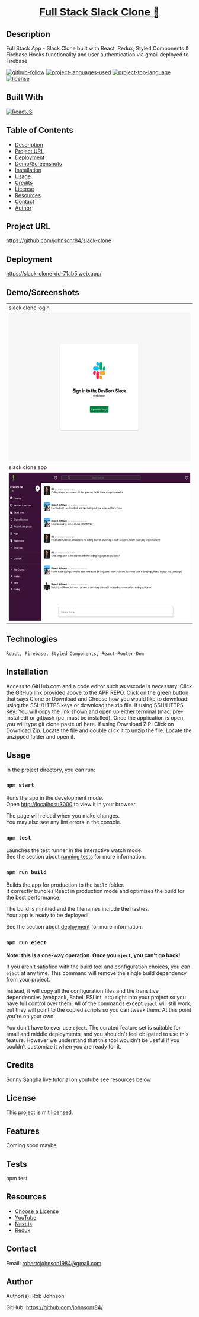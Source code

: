  <h1 align="center"><a href="https://mern-react-book.herokuapp.com/"> Full Stack Slack Clone 📱</a></h1>

## Description

  Full Stack App - Slack Clone built with React, Redux, Styled Components & Firebase Hooks functionality and user authentication via gmail deployed to Firebase.

  [![github-follow](https://img.shields.io/github/followers/johnsonr84?label=Follow&logoColor=lightgrey&style=social)](https://github.com/johnsonr84)
  [![project-languages-used](https://img.shields.io/github/languages/count/johnsonr84/readme-generator?color=orange)](https://github.com/johnsonr84/react-book-search)
  [![project-top-language](https://img.shields.io/github/languages/top/johnsonr84/readme-generator?color=yellow)](https://github.com/johnsonr84/react-book-search)
  [![license](https://img.shields.io/badge/license-mit-brightgreen.svg)](https://choosealicense.com/licenses/mit/)

## Built With

  [![ReactJS](https://img.shields.io/badge/React-20232A?style=for-the-badge&logo=react&logoColor=61DAFB)](https://reactjs.org/)

## Table of Contents

* [Description](#description)
* [Project URL](#project-url)
* [Deployment](#deployment)
* [Demo/Screenshots](#Demo/Screenshots)
* [Installation](#installation)
* [Usage](#usage)
* [Credits](#credits)
* [License](#license)
* [Resources](#resources)
* [Contact](#contact)
* [Author](#author)

## Project URL

  <https://github.com/johnsonr84/slack-clone>

## Deployment

  <https://slack-clone-dd-71ab5.web.app/>

## Demo/Screenshots

  <table>
    <tr>
      <td>slack clone login</td>
    </tr>
        <tr>
      <td><img src="slack-clone-login.png" height=400 alt="screenshot of slack clone login"></td>
    </tr>
    <tr>
      <td>slack clone app</td>
    </tr>
    <tr>
      <td><img src="slack-clone-app.png" height=400 alt="screenshot of slack clone app"></td>
    </tr>
  </table>

## Technologies

  ```
  React, Firebase, Styled Components, React-Router-Dom
  ```

## Installation

   Access to GitHub.com and a code editor such as vscode is necessary. Click the GitHub link provided above to the APP REPO. Click on the green button that says Clone or Download and Choose how you would like to download: using the SSH/HTTPS keys or download the zip file. If using SSH/HTTPS Key: You will copy the link shown and open up either terminal (mac: pre-installed) or gitbash (pc: must be installed). Once the application is open, you will type git clone paste url here. If using Download ZIP: Click on Download Zip. Locate the file and double click it to unzip the file. Locate the unzipped folder and open it.

## Usage

  In the project directory, you can run:

### `npm start`

Runs the app in the development mode.\
Open [http://localhost:3000](http://localhost:3000) to view it in your browser.

The page will reload when you make changes.\
You may also see any lint errors in the console.

### `npm test`

Launches the test runner in the interactive watch mode.\
See the section about [running tests](https://facebook.github.io/create-react-app/docs/running-tests) for more information.

### `npm run build`

Builds the app for production to the `build` folder.\
It correctly bundles React in production mode and optimizes the build for the best performance.

The build is minified and the filenames include the hashes.\
Your app is ready to be deployed!

See the section about [deployment](https://facebook.github.io/create-react-app/docs/deployment) for more information.

### `npm run eject`

**Note: this is a one-way operation. Once you `eject`, you can't go back!**

If you aren't satisfied with the build tool and configuration choices, you can `eject` at any time. This command will remove the single build dependency from your project.

Instead, it will copy all the configuration files and the transitive dependencies (webpack, Babel, ESLint, etc) right into your project so you have full control over them. All of the commands except `eject` will still work, but they will point to the copied scripts so you can tweak them. At this point you're on your own.

You don't have to ever use `eject`. The curated feature set is suitable for small and middle deployments, and you shouldn't feel obligated to use this feature. However we understand that this tool wouldn't be useful if you couldn't customize it when you are ready for it.

## Credits

  Sonny Sangha live tutorial on youtube see resources below

## License

  This project is [mit](https://choosealicense.com/licenses/mit/) licensed.

## Features

  Coming soon maybe

## Tests

  npm test

## Resources

* [Choose a License](https://choosealicense.com/)
* [YouTube](https://www.youtube.com/watch?v=QiTq5WrWoJw)
* [Next.js](https://nextjs.org/)
* [Redux](https://redux.js.org/)

## Contact

  Email: robertcjohnson1984@gmail.com

## Author

  Author(s): Rob Johnson  

  GitHub: <https://github.com/johnsonr84/>
